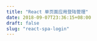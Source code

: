 ```yaml
---
title: "React 单页面应用登陆管理"
date: 2018-09-07T23:36:15+08:00
draft: false
slug: "react-spa-login"
---
```

